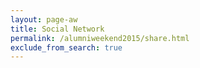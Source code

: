```yaml
---
layout: page-aw
title: Social Network
permalink: /alumniweekend2015/share.html
exclude_from_search: true
---
```

<div class="tagboard-embed" tgb-slug="ucsc50/205580"></div>
<script src="https://tagboard.com/public/js/embed.js"></script>
